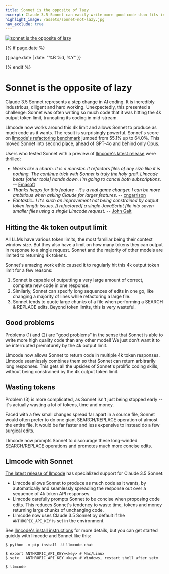 ```yaml
---
title: Sonnet is the opposite of lazy
excerpt: Claude 3.5 Sonnet can easily write more good code than fits in one 4k token API response.
highlight_image: /assets/sonnet-not-lazy.jpg
nav_exclude: true
---
```


[![sonnet is the opposite of lazy](/assets/sonnet-not-lazy.jpg)](https://llmcode.khulnasoft.com/assets/sonnet-not-lazy.jpg)

{% if page.date %}
<p class="post-date">{{ page.date | date: "%B %d, %Y" }}</p>
{% endif %}

# Sonnet is the opposite of lazy

Claude 3.5 Sonnet represents a step change
in AI coding.
It is incredibly industrious, diligent and hard working.
Unexpectedly,
this presented a challenge:
Sonnet
was often writing so much code that
it was hitting the 4k output token limit,
truncating its coding in mid-stream.

Llmcode now works
around this 4k limit and allows Sonnet to produce
as much code as it wants.
The result is surprisingly powerful.
Sonnet's score on
[llmcode's refactoring benchmark](https://llmcode.khulnasoft.com/docs/leaderboards/#code-refactoring-leaderboard)
jumped from 55.1% up to 64.0%.
This moved Sonnet into second place, ahead of GPT-4o and
behind only Opus.

Users who tested Sonnet with a preview of 
[llmcode's latest release](https://llmcode.khulnasoft.com/HISTORY.html#llmcode-v0410)
were thrilled:

- *Works like a charm. It is a monster. It refactors files of any size like it is nothing. The continue trick with Sonnet is truly the holy grail. Llmcode beats [other tools] hands down. I'm going to cancel both subscriptions.* -- [Emasoft](https://github.com/khulnasoft/llmcode/issues/705#issuecomment-2200338971)
- *Thanks heaps for this feature - it's a real game changer. I can be more ambitious when asking Claude for larger features.* -- [cngarrison](https://github.com/khulnasoft/llmcode/issues/705#issuecomment-2196026656)
- *Fantastic...! It's such an improvement not being constrained by output token length issues. [I refactored] a single JavaScript file into seven smaller files using a single Llmcode request.* -- [John Galt](https://discord.com/channels/1131200896827654144/1253492379336441907/1256250487934554143)

## Hitting the 4k token output limit

All LLMs have various token limits, the most familiar being their
context window size.
But they also have a limit on how many tokens they can output
in response to a single request.
Sonnet and the majority of other
models are limited to returning 4k tokens.

Sonnet's amazing work ethic caused it to
regularly hit this 4k output token
limit for a few reasons:

1. Sonnet is capable of outputting a very large amount of correct,
complete new code in one response.
2. Similarly, Sonnet can specify long sequences of edits in one go, 
like changing a majority of lines while refactoring a large file.
3. Sonnet tends to quote large chunks of a
file when performing a SEARCH & REPLACE edits.
Beyond token limits, this is very wasteful.

## Good problems

Problems (1) and (2) are "good problems"
in the sense that Sonnet is
able to write more high quality code than any other model!
We just don't want it to be interrupted prematurely
by the 4k output limit.

Llmcode now allows Sonnet to return code in multiple 4k token
responses.
Llmcode seamlessly combines them so that Sonnet can return arbitrarily
long responses.
This gets all the upsides of Sonnet's prolific coding skills,
without being constrained by the 4k output token limit.


## Wasting tokens

Problem (3) is more complicated, as Sonnet isn't just
being stopped early -- it's actually wasting a lot
of tokens, time and money.

Faced with a few small changes spread far apart in 
a source file,
Sonnet would often prefer to do one giant SEARCH/REPLACE
operation of almost the entire file.
It would be far faster and less expensive to instead 
do a few surgical edits.

Llmcode now prompts Sonnet to discourage these long-winded
SEARCH/REPLACE operations
and promotes much more concise edits.


## Llmcode with Sonnet

[The latest release of llmcode](https://llmcode.khulnasoft.com/HISTORY.html#llmcode-v0410)
has specialized support for Claude 3.5 Sonnet:

- Llmcode allows Sonnet to produce as much code as it wants,
by automatically and seamlessly spreading the response
out over a sequence of 4k token API responses.
- Llmcode carefully prompts Sonnet to be concise when proposing
code edits.
This reduces Sonnet's tendency to waste time, tokens and money
returning large chunks of unchanging code.
- Llmcode now uses Claude 3.5 Sonnet by default if the `ANTHROPIC_API_KEY` is set in the environment.

See 
[llmcode's install instructions](https://llmcode.khulnasoft.com/docs/install.html)
for more details, but
you can get started quickly with llmcode and Sonnet like this:

```
$ python -m pip install -U llmcode-chat

$ export ANTHROPIC_API_KEY=<key> # Mac/Linux
$ setx   ANTHROPIC_API_KEY <key> # Windows, restart shell after setx

$ llmcode
```

